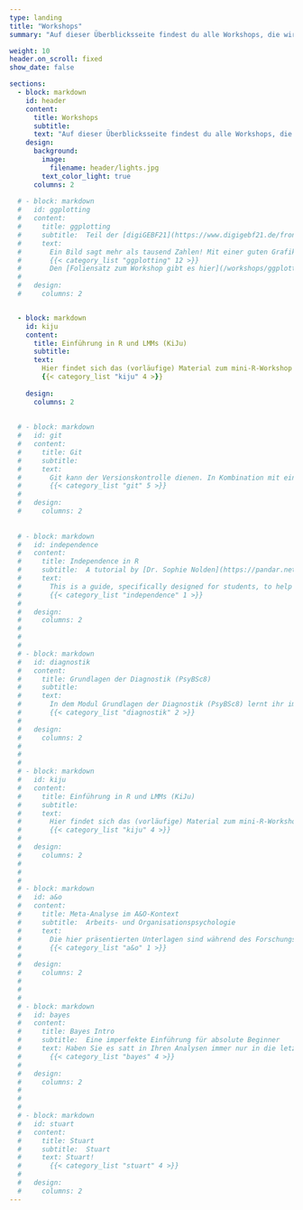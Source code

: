 ```yaml
---
type: landing
title: "Workshops"
summary: "Auf dieser Überblicksseite findest du alle Workshops, die wir bereits gehalten haben. Diese behandeln nicht nur vertiefende Inhalte zu R, sondern auch verschiedene Anwendungsbereichen der Psychologie."

weight: 10
header.on_scroll: fixed
show_date: false

sections:
  - block: markdown
    id: header
    content:
      title: Workshops
      subtitle: 
      text: "Auf dieser Überblicksseite findest du alle Workshops, die wir bereits gehalten haben. Diese betreffen nicht nur vertiefende Inhalte zu R, sondern auch zu Informationen zu den verschiedenen Anwendungsbereichen der Psychologie."
    design:
      background:
        image:
          filename: header/lights.jpg
        text_color_light: true
      columns: 2
      
  # - block: markdown
  #   id: ggplotting
  #   content:
  #     title: ggplotting
  #     subtitle:  Teil der [digiGEBF21](https://www.digigebf21.de/frontend/index.php)
  #     text:
  #       Ein Bild sagt mehr als tausend Zahlen! Mit einer guten Grafik lassen sich viele Informationen übersichtlich darstellen, Sachverhalten schnell erkennen und auch an Laien komplizierte Datenlagen verständlich kommunizieren. Dabei ist eine gute Visualisierung nicht einfach. Komplexe Inhalte müssen klar, präzise und effizient dargestellt werden und sollen idealerweise auch noch hübsch aussehen. ggplot ist die R-Antwort auf diese Probleme und kann um diverse Aspekte - z.B. Animationen mit gganimate - erweitert werden!
  #       {{< category_list "ggplotting" 12 >}}
  #       Den [Foliensatz zum Workshop gibt es hier](/workshops/ggplotting/ggplotting-folien.pdf).
  # 
  #   design:
  #     columns: 2


  - block: markdown
    id: kiju
    content:
      title: Einführung in R und LMMs (KiJu)
      subtitle:  
      text:
        Hier findet sich das (vorläufige) Material zum mini-R-Workshop für die Abt. Kinder- und Jugendlichenpsychotherapie.
        {{< category_list "kiju" 4 >}}
        
    design:
      columns: 2
      
      
  # - block: markdown
  #   id: git
  #   content:
  #     title: Git
  #     subtitle:  
  #     text: 
  #       Git kann der Versionskontrolle dienen. In Kombination mit einem Cloud-Service wie beispielsweise GitHub kann die Kollaboration an Coding-Projekten vereinfacht werden. Für erhöhte Anwendungsfreundlichkeit wurde bspw. SmartGit entwickelt. In den nächsten Wochen werden hier verschiedene Einführungen in diese Programme veröffentlicht.
  #       {{< category_list "git" 5 >}}
  # 
  #   design:
  #     columns: 2
      
      
  # - block: markdown
  #   id: independence
  #   content:
  #     title: Independence in R
  #     subtitle:  A tutorial by [Dr. Sophie Nolden](https://pandar.netlify.app/authors/nolden)
  #     text: 
  #       This is a guide, specifically designed for students, to help with your handling of R - especially when working with your own data. Here you will find detailed examples for working with R, data aggregation, descriptive and inferential statistics and much more.
  #       {{< category_list "independence" 1 >}}
  # 
  #   design:
  #     columns: 2
  #           
  #     
  #     
  # - block: markdown
  #   id: diagnostik
  #   content:
  #     title: Grundlagen der Diagnostik (PsyBSc8)
  #     subtitle:  
  #     text: 
  #       In dem Modul Grundlagen der Diagnostik (PsyBSc8) lernt ihr im Praktikum ein psychologisches Testverfahren zu erstellen und empirisch zu überprüfen. In diesem Zusammenhang führen viele von euch wahrscheinlich das erste Mal eine Itemanalyse und eine Exploratorische Faktorenanalyse durch. Hier könnt ihr noch einmal in aller Ruhe nachlesen, was euch im Praktikum schon einmal vorgeführt wurde.
  #       {{< category_list "diagnostik" 2 >}}
  # 
  #   design:
  #     columns: 2
  #           
  #     
  #     
  # - block: markdown
  #   id: kiju
  #   content:
  #     title: Einführung in R und LMMs (KiJu)
  #     subtitle:  
  #     text: 
  #       Hier findet sich das (vorläufige) Material zum mini-R-Workshop für die Abt. Kinder- und Jugendlichenpsychotherapie.
  #       {{< category_list "kiju" 4 >}}
  # 
  #   design:
  #     columns: 2
  #           
  #     
  #     
  # - block: markdown
  #   id: a&o
  #   content:
  #     title: Meta-Analyse im A&O-Kontext
  #     subtitle:  Arbeits- und Organisationspsychologie
  #     text: 
  #       Die hier präsentierten Unterlagen sind während des Forschungsmoduls A&O (SoSe 2020 und WiSe 2020/21) entstanden. Es kann als ergänzende Ressource behandelt werden, in der die Meta-Analyse in einem anderen Bereich der Psychologie (neben der klinischen) angewendet wird.
  #       {{< category_list "a&o" 1 >}}
  # 
  #   design:
  #     columns: 2
  #           
  #     
  #     
  # - block: markdown
  #   id: bayes
  #   content:
  #     title: Bayes Intro
  #     subtitle:  Eine imperfekte Einführung für absolute Beginner
  #     text: Haben Sie es satt in Ihren Analysen immer nur in die letzte Spalte (auf den p-Wert) zu gucken und wollen endlich erfahren, wie Sie auch dann Ergebnisse Ihrer Untersuchung interpretieren können, wenn absolut nichts raus kommt oder die Stichprobe viel zu klein ist? Für genau solche Fälle bieten wir hier eine kurze Einführung in Bayesianische Statistik. Auch diejenigen, die daran interessiert sind, auch in ihren Auswertung tatsächlich kumulativen Erkenntnisfortschritt zu praktizieren oder klassisches Nullhypothesen-Testen aus ethischen Gründen ablehnen, sind herzlich willkommen!
  #       {{< category_list "bayes" 4 >}}
  # 
  #   design:
  #     columns: 2
  # 
  # 
  # 
  # - block: markdown
  #   id: stuart
  #   content:
  #     title: Stuart
  #     subtitle:  Stuart
  #     text: Stuart!
  #       {{< category_list "stuart" 4 >}}
  # 
  #   design:
  #     columns: 2
---
```




